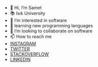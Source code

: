 - 👋 Hi, I’m Samet
- :books: Isık University
- 👀 I’m interested in software
- 🌱 learning new programming languages
- 💞️ I’m looking to collaborate on software
- 📫 How to reach me
- [INSTAGRAM](https://www.instagram.com/samet.arslnn/)
- [TWITTER]( https://twitter.com/arslnnsamet)
- [STACKOVERFLOW](https://stackoverflow.com/users/17615120/samet-arslan)
- [LINKEDIN](https://www.linkedin.com/in/sametarsln/)
 


